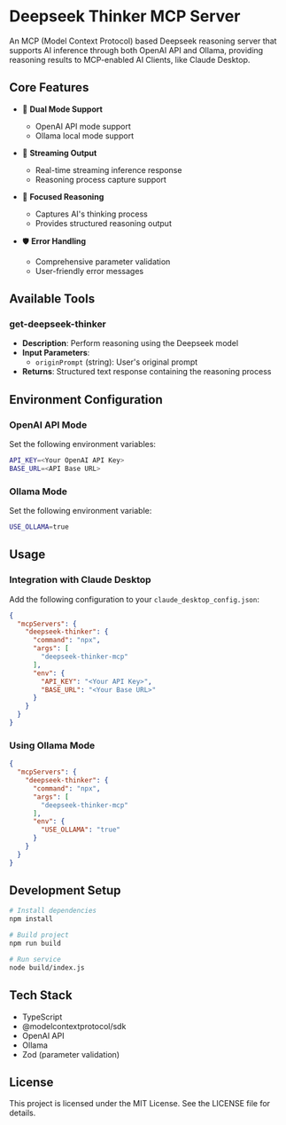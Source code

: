 # Deepseek Thinker MCP Server

An MCP (Model Context Protocol) based Deepseek reasoning server that supports AI inference through both OpenAI API and Ollama, providing reasoning results to MCP-enabled AI Clients, like Claude Desktop.

## Core Features

- 🤖 **Dual Mode Support**
  - OpenAI API mode support
  - Ollama local mode support
  
- 🔄 **Streaming Output**
  - Real-time streaming inference response
  - Reasoning process capture support
  
- 🎯 **Focused Reasoning**
  - Captures AI's thinking process
  - Provides structured reasoning output
  
- 🛡️ **Error Handling**
  - Comprehensive parameter validation
  - User-friendly error messages

## Available Tools

### get-deepseek-thinker
- **Description**: Perform reasoning using the Deepseek model
- **Input Parameters**:
  - `originPrompt` (string): User's original prompt
- **Returns**: Structured text response containing the reasoning process

## Environment Configuration

### OpenAI API Mode
Set the following environment variables:
```bash
API_KEY=<Your OpenAI API Key>
BASE_URL=<API Base URL>
```

### Ollama Mode
Set the following environment variable:
```bash
USE_OLLAMA=true
```

## Usage

### Integration with Claude Desktop
Add the following configuration to your `claude_desktop_config.json`:

```json
{
  "mcpServers": {
    "deepseek-thinker": {
      "command": "npx",
      "args": [
        "deepseek-thinker-mcp"
      ],
      "env": {
        "API_KEY": "<Your API Key>",
        "BASE_URL": "<Your Base URL>"
      }
    }
  }
}
```

### Using Ollama Mode
```json
{
  "mcpServers": {
    "deepseek-thinker": {
      "command": "npx",
      "args": [
        "deepseek-thinker-mcp"
      ],
      "env": {
        "USE_OLLAMA": "true"
      }
    }
  }
}
```

## Development Setup

```bash
# Install dependencies
npm install

# Build project
npm run build

# Run service
node build/index.js
```

## Tech Stack

- TypeScript
- @modelcontextprotocol/sdk
- OpenAI API
- Ollama
- Zod (parameter validation)

## License

This project is licensed under the MIT License. See the LICENSE file for details.
